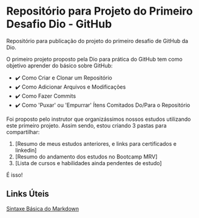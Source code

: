 # Repositório para Projeto do Primeiro Desafio Dio - GitHub
Repositório para publicação do projeto do primeiro desafio de GitHub da Dio.

O primeiro projeto proposto pela Dio para prática do GitHub tem como objetivo aprender do básico sobre GitHub: 

- :heavy_check_mark: Como Criar e Clonar um Repositório
- :heavy_check_mark: Como Adicionar Arquivos e Modificações
- :heavy_check_mark: Como Fazer Commits
- :heavy_check_mark: Como 'Puxar' ou 'Empurrar' Ítens Comitados Do/Para o Repositório

Foi proposto pelo instrutor que organizássimos nossos estudos utilizando este primeiro projeto. 
Assim sendo, estou criando 3 pastas para compartilhar: 

1. [Resumo de meus estudos anteriores, e links para certificados e linkedin]
2. [Resumo do andamento dos estudos no Bootcamp MRV]
3. [Lista de cursos e habilidades ainda pendentes de estudo]

É isso!

## Links Úteis
[Sintaxe Básica do Markdown](https://www.markdownguide.org/basic-syntax/)
